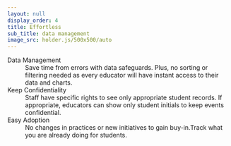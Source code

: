 ```yaml
---
layout: null
display_order: 4
title: Effortless 
sub_title: data management
image_src: holder.js/500x500/auto
---
```

<dl>
<dt>Data Management</dt>
<dd>Save time from errors with data safeguards. Plus, no sorting or filtering needed as every educator will have instant access to their data and charts.</dd>
<dt>Keep Confidentiality</dt> 
<dd>Staff have specific rights to see only appropriate student records. If appropriate, educators can show only student initials to keep events confidential.</dd>
<dt>Easy Adoption</dt>
<dd>No changes in practices or new initiatives to gain buy-in.Track what you are already doing for students.</dd>
</dl>